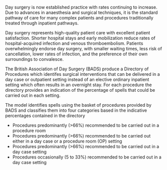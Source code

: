 Day surgery is now established practice with rates continuing to increase. Due to advances in anaesthesia and surgical techniques, it is the standard pathway of care for many complex patients and procedures traditionally treated through inpatient pathways.

Day surgery represents high-quality patient care with excellent patient satisfaction. Shorter hospital stays and early mobilization reduce rates of hospital-acquired infection and venous thromboembolism. Patients overwhelmingly endorse day surgery, with smaller waiting times, less risk of cancellation, lower rates of infection, and the preference of their own surroundings to convalesce. 

The British Association of Day Surgery (BADS) produce a Directory of Procedures which identifes surgical interventions that can be delivered in a day case or outpatient setting  instead of an elective ordinary inpatient setting which often results in an  overnight stay. For each procedure the directory provides an indication of the percentage of spells that could be carried out in each setting.

The model identifies spells using the basket of procedures provided by BADS and classifies them into four categories based in the indicative percentages contained in the directory 

- Procedures predominantly (>66%) recommended to be carried out in a procedure room
- Procedures predominantly (>66%) recommended to be carried out either in a day case or a procedure room (OP) setting
- Procedures predominantly (>66%) recommended to be carried out in a day case setting
- Procedures occasionally (5 to 33%) recommended to be carried out in a day case setting